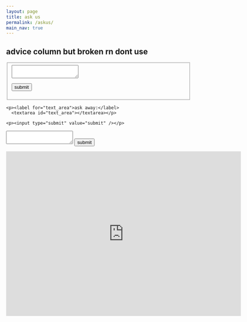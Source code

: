 ```yaml
---
layout: page
title: ask us 
permalink: /askus/
main_nav: true
---
```


 <h2>advice column but broken rn dont use</h2>

<fieldset>

<form action="script.php" method="POST"><textarea name='msg'></textarea><p><input type="submit" value="submit" /></p></form>

  
</fieldset>



 <form>

    <p><label for="text_area">ask away:</label>
      <textarea id="text_area"></textarea></p>
 
    <p><input type="submit" value="submit" /></p>
    
  </form>


<form name="form1" method="post1"> 
<textarea name="value1"></textarea> 
<input type="submit" value="submit" name="submit" /> 
</form> 

<iframe src="https://docs.google.com/forms/d/e/1FAIpQLSd8IvUcvg7pmY2pQpzfmVsLMCGAHuTkWwRVK2f729FxHDsD6w/viewform?embedded=true" width="640" height="450" frameborder="0" marginheight="0" marginwidth="0">Loading…</iframe>







